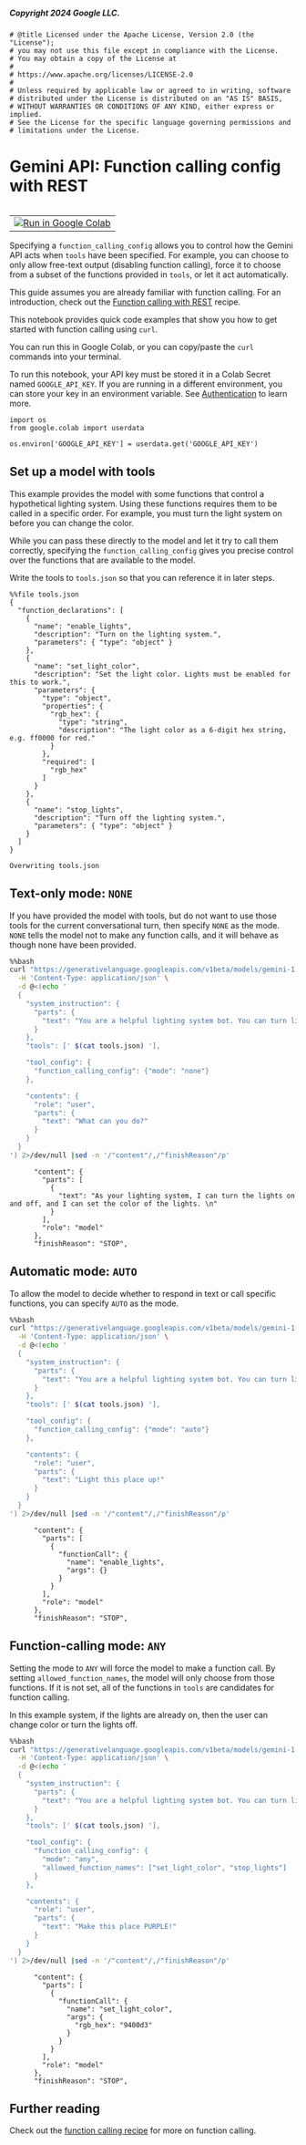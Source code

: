 ##### Copyright 2024 Google LLC.


```
# @title Licensed under the Apache License, Version 2.0 (the "License");
# you may not use this file except in compliance with the License.
# You may obtain a copy of the License at
#
# https://www.apache.org/licenses/LICENSE-2.0
#
# Unless required by applicable law or agreed to in writing, software
# distributed under the License is distributed on an "AS IS" BASIS,
# WITHOUT WARRANTIES OR CONDITIONS OF ANY KIND, either express or implied.
# See the License for the specific language governing permissions and
# limitations under the License.
```

# Gemini API: Function calling config with REST

<table align="left">
  <td>
    <a target="_blank" href="https://colab.research.google.com/github/google-gemini/cookbook/blob/main/quickstarts/rest/Function_calling_config_REST.ipynb"><img src="../../images/colab_logo_32px.png" />Run in Google Colab</a>
  </td>
</table>

Specifying a `function_calling_config` allows you to control how the Gemini API acts when `tools` have been specified. For example, you can choose to only allow free-text output (disabling function calling), force it to choose from a subset of the functions provided in `tools`, or let it act automatically.

This guide assumes you are already familiar with function calling. For an introduction, check out the [Function calling with REST](./Function_calling_REST.ipynb) recipe.

This notebook provides quick code examples that show you how to get started with function calling using `curl`.

You can run this in Google Colab, or you can copy/paste the `curl` commands into your terminal.

To run this notebook, your API key must be stored it in a Colab Secret named `GOOGLE_API_KEY`. If you are running in a different environment, you can store your key in an environment variable. See [Authentication](https://github.com/google-gemini/cookbook/blob/main/quickstarts/Authentication.ipynb) to learn more.


```
import os
from google.colab import userdata

os.environ['GOOGLE_API_KEY'] = userdata.get('GOOGLE_API_KEY')
```

## Set up a model with tools

This example provides the model with some functions that control a hypothetical lighting system. Using these functions requires them to be called in a specific order. For example, you must turn the light system on before you can change the color.

While you can pass these directly to the model and let it try to call them correctly, specifying the `function_calling_config` gives you precise control over the functions that are available to the model.

Write the tools to `tools.json` so that you can reference it in later steps.


```
%%file tools.json
{
  "function_declarations": [
    {
      "name": "enable_lights",
      "description": "Turn on the lighting system.",
      "parameters": { "type": "object" }
    },
    {
      "name": "set_light_color",
      "description": "Set the light color. Lights must be enabled for this to work.",
      "parameters": {
        "type": "object",
        "properties": {
          "rgb_hex": {
            "type": "string",
            "description": "The light color as a 6-digit hex string, e.g. ff0000 for red."
          }
        },
        "required": [
          "rgb_hex"
        ]
      }
    },
    {
      "name": "stop_lights",
      "description": "Turn off the lighting system.",
      "parameters": { "type": "object" }
    }
  ]
}
```

    Overwriting tools.json
    

## Text-only mode: `NONE`

If you have provided the model with tools, but do not want to use those tools for the current conversational turn, then specify `NONE` as the mode. `NONE` tells the model not to make any function calls, and it will behave as though none have been provided.



```bash
%%bash
curl "https://generativelanguage.googleapis.com/v1beta/models/gemini-1.5-pro-latest:generateContent?key=$GOOGLE_API_KEY" \
  -H 'Content-Type: application/json' \
  -d @<(echo '
  {
    "system_instruction": {
      "parts": {
        "text": "You are a helpful lighting system bot. You can turn lights on and off, and you can set the color. Do not perform any other tasks."
      }
    },
    "tools": [' $(cat tools.json) '],

    "tool_config": {
      "function_calling_config": {"mode": "none"}
    },

    "contents": {
      "role": "user",
      "parts": {
        "text": "What can you do?"
      }
    }
  }
') 2>/dev/null |sed -n '/"content"/,/"finishReason"/p'
```

          "content": {
            "parts": [
              {
                "text": "As your lighting system, I can turn the lights on and off, and I can set the color of the lights. \n"
              }
            ],
            "role": "model"
          },
          "finishReason": "STOP",
    

## Automatic mode: `AUTO`

To allow the model to decide whether to respond in text or call specific functions, you can specify `AUTO` as the mode.


```bash
%%bash
curl "https://generativelanguage.googleapis.com/v1beta/models/gemini-1.5-pro-latest:generateContent?key=$GOOGLE_API_KEY" \
  -H 'Content-Type: application/json' \
  -d @<(echo '
  {
    "system_instruction": {
      "parts": {
        "text": "You are a helpful lighting system bot. You can turn lights on and off, and you can set the color. Do not perform any other tasks."
      }
    },
    "tools": [' $(cat tools.json) '],

    "tool_config": {
      "function_calling_config": {"mode": "auto"}
    },

    "contents": {
      "role": "user",
      "parts": {
        "text": "Light this place up!"
      }
    }
  }
') 2>/dev/null |sed -n '/"content"/,/"finishReason"/p'
```

          "content": {
            "parts": [
              {
                "functionCall": {
                  "name": "enable_lights",
                  "args": {}
                }
              }
            ],
            "role": "model"
          },
          "finishReason": "STOP",
    

## Function-calling mode: `ANY`

Setting the mode to `ANY` will force the model to make a function call. By setting `allowed_function_names`, the model will only choose from those functions. If it is not set, all of the functions in `tools` are candidates for function calling.

In this example system, if the lights are already on, then the user can change color or turn the lights off.



```bash
%%bash
curl "https://generativelanguage.googleapis.com/v1beta/models/gemini-1.5-pro-latest:generateContent?key=$GOOGLE_API_KEY" \
  -H 'Content-Type: application/json' \
  -d @<(echo '
  {
    "system_instruction": {
      "parts": {
        "text": "You are a helpful lighting system bot. You can turn lights on and off, and you can set the color. Do not perform any other tasks."
      }
    },
    "tools": [' $(cat tools.json) '],

    "tool_config": {
      "function_calling_config": {
        "mode": "any",
        "allowed_function_names": ["set_light_color", "stop_lights"]
      }
    },

    "contents": {
      "role": "user",
      "parts": {
        "text": "Make this place PURPLE!"
      }
    }
  }
') 2>/dev/null |sed -n '/"content"/,/"finishReason"/p'
```

          "content": {
            "parts": [
              {
                "functionCall": {
                  "name": "set_light_color",
                  "args": {
                    "rgb_hex": "9400d3"
                  }
                }
              }
            ],
            "role": "model"
          },
          "finishReason": "STOP",
    

## Further reading

Check out the [function calling recipe](./Function_calling_REST.ipynb) for more on function calling.
